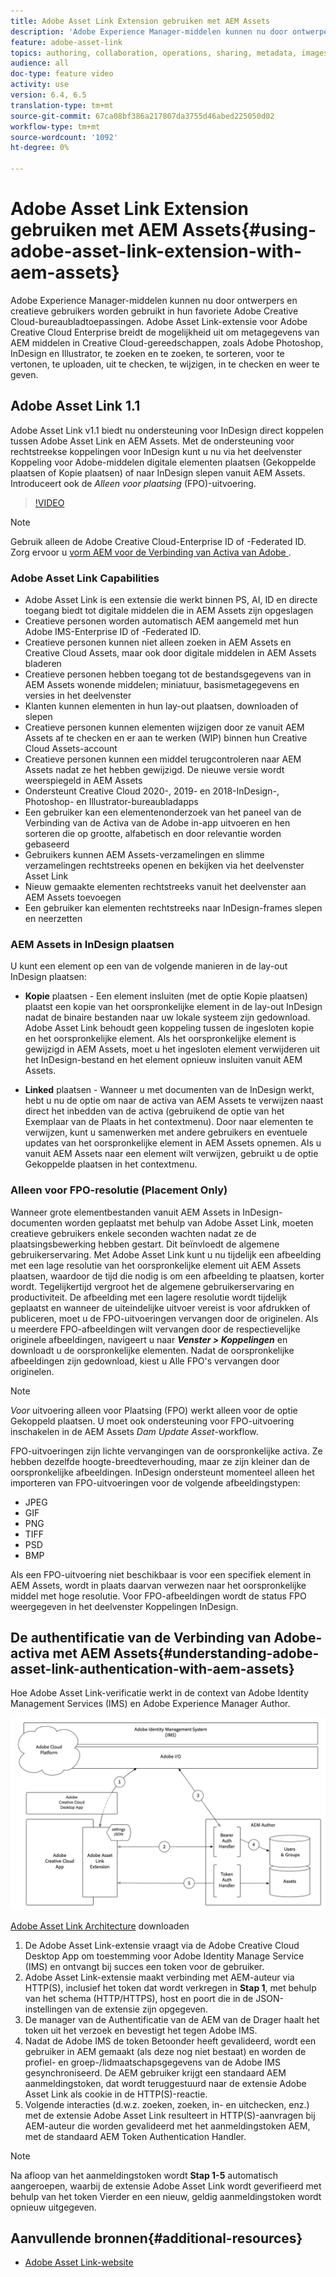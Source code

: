 ```yaml
---
title: Adobe Asset Link Extension gebruiken met AEM Assets
description: 'Adobe Experience Manager-middelen kunnen nu door ontwerpers en creatieve gebruikers worden gebruikt in hun favoriete Adobe Creative Cloud-bureaubladtoepassingen. Adobe Asset Link-extensie voor Adobe Creative Cloud Enterprise breidt de mogelijkheid uit om metagegevens van AEM middelen in Creative Cloud-gereedschappen, zoals Adobe Photoshop, InDesign en Illustrator, te zoeken en te zoeken, te sorteren, voor te vertonen, te uploaden, uit te checken, te wijzigen, in te checken en weer te geven. '
feature: adobe-asset-link
topics: authoring, collaboration, operations, sharing, metadata, images
audience: all
doc-type: feature video
activity: use
version: 6.4, 6.5
translation-type: tm+mt
source-git-commit: 67ca08bf386a217807da3755d46abed225050d02
workflow-type: tm+mt
source-wordcount: '1092'
ht-degree: 0%

---
```



# Adobe Asset Link Extension gebruiken met AEM Assets{#using-adobe-asset-link-extension-with-aem-assets}

Adobe Experience Manager-middelen kunnen nu door ontwerpers en creatieve gebruikers worden gebruikt in hun favoriete Adobe Creative Cloud-bureaubladtoepassingen. Adobe Asset Link-extensie voor Adobe Creative Cloud Enterprise breidt de mogelijkheid uit om metagegevens van AEM middelen in Creative Cloud-gereedschappen, zoals Adobe Photoshop, InDesign en Illustrator, te zoeken en te zoeken, te sorteren, voor te vertonen, te uploaden, uit te checken, te wijzigen, in te checken en weer te geven.


## Adobe Asset Link 1.1

Adobe Asset Link v1.1 biedt nu ondersteuning voor InDesign direct koppelen tussen Adobe Asset Link en AEM Assets. Met de ondersteuning voor rechtstreekse koppelingen voor InDesign kunt u nu via het deelvenster Koppeling voor Adobe-middelen digitale elementen plaatsen (Gekoppelde plaatsen of Kopie plaatsen) of naar InDesign slepen vanuit AEM Assets. Introduceert ook de *Alleen voor plaatsing* (FPO)-uitvoering.

>[!VIDEO](https://video.tv.adobe.com/v/28988/?quality=12&learn=on)

>[!NOTE]
>
>Gebruik alleen de Adobe Creative Cloud-Enterprise ID of -Federated ID. Zorg ervoor u [vorm AEM voor de Verbinding van Activa van Adobe ](https://helpx.adobe.com/enterprise/using/configure-aem-for-aal-prerelease.html).


### Adobe Asset Link Capabilities

* Adobe Asset Link is een extensie die werkt binnen PS, AI, ID en directe toegang biedt tot digitale middelen die in AEM Assets zijn opgeslagen
* Creatieve personen worden automatisch AEM aangemeld met hun Adobe IMS-Enterprise ID of -Federated ID.
* Creatieve personen kunnen niet alleen zoeken in AEM Assets en Creative Cloud Assets, maar ook door digitale middelen in AEM Assets bladeren
* Creatieve personen hebben toegang tot de bestandsgegevens van in AEM Assets wonende middelen; miniatuur, basismetagegevens en versies in het deelvenster
* Klanten kunnen elementen in hun lay-out plaatsen, downloaden of slepen
* Creatieve personen kunnen elementen wijzigen door ze vanuit AEM Assets af te checken en er aan te werken (WIP) binnen hun Creative Cloud Assets-account
* Creatieve personen kunnen een middel terugcontroleren naar AEM Assets nadat ze het hebben gewijzigd. De nieuwe versie wordt weerspiegeld in AEM Assets
* Ondersteunt Creative Cloud 2020-, 2019- en 2018-InDesign-, Photoshop- en Illustrator-bureaubladapps
* Een gebruiker kan een elementenonderzoek van het paneel van de Verbinding van de Activa van de Adobe in-app uitvoeren en hen sorteren die op grootte, alfabetisch en door relevantie worden gebaseerd
* Gebruikers kunnen AEM Assets-verzamelingen en slimme verzamelingen rechtstreeks openen en bekijken via het deelvenster Asset Link
* Nieuw gemaakte elementen rechtstreeks vanuit het deelvenster aan AEM Assets toevoegen
* Een gebruiker kan elementen rechtstreeks naar InDesign-frames slepen en neerzetten

### AEM Assets in InDesign plaatsen

U kunt een element op een van de volgende manieren in de lay-out InDesign plaatsen:

* **Kopie**  plaatsen - Een element insluiten (met de optie Kopie plaatsen) plaatst een kopie van het oorspronkelijke element in de lay-out InDesign nadat de binaire bestanden naar uw lokale systeem zijn gedownload. Adobe Asset Link behoudt geen koppeling tussen de ingesloten kopie en het oorspronkelijke element. Als het oorspronkelijke element is gewijzigd in AEM Assets, moet u het ingesloten element verwijderen uit het InDesign-bestand en het element opnieuw insluiten vanuit AEM Assets.

* **Linked**  plaatsen - Wanneer u met documenten van de InDesign werkt, hebt u nu de optie om naar de activa van AEM Assets te verwijzen naast direct het inbedden van de activa (gebruikend de optie van het Exemplaar van de Plaats in het contextmenu). Door naar elementen te verwijzen, kunt u samenwerken met andere gebruikers en eventuele updates van het oorspronkelijke element in AEM Assets opnemen. Als u vanuit AEM Assets naar een element wilt verwijzen, gebruikt u de optie Gekoppelde plaatsen in het contextmenu.

### Alleen voor FPO-resolutie (Placement Only)

Wanneer grote elementbestanden vanuit AEM Assets in InDesign-documenten worden geplaatst met behulp van Adobe Asset Link, moeten creatieve gebruikers enkele seconden wachten nadat ze de plaatsingsbewerking hebben gestart. Dit beïnvloedt de algemene gebruikerservaring. Met Adobe Asset Link kunt u nu tijdelijk een afbeelding met een lage resolutie van het oorspronkelijke element uit AEM Assets plaatsen, waardoor de tijd die nodig is om een afbeelding te plaatsen, korter wordt. Tegelijkertijd vergroot het de algemene gebruikerservaring en productiviteit. De afbeelding met een lagere resolutie wordt tijdelijk geplaatst en wanneer de uiteindelijke uitvoer vereist is voor afdrukken of publiceren, moet u de FPO-uitvoeringen vervangen door de originelen. Als u meerdere FPO-afbeeldingen wilt vervangen door de respectievelijke originele afbeeldingen, navigeert u naar **_Venster > Koppelingen_** en downloadt u de oorspronkelijke elementen. Nadat de oorspronkelijke afbeeldingen zijn gedownload, kiest u Alle FPO&#39;s vervangen door originelen.

>[!NOTE]
>
> *Voor* uitvoering alleen voor Plaatsing (FPO) werkt alleen voor de optie Gekoppeld plaatsen. U moet ook ondersteuning voor FPO-uitvoering inschakelen in de AEM Assets *Dam Update Asset*-workflow.

FPO-uitvoeringen zijn lichte vervangingen van de oorspronkelijke activa. Ze hebben dezelfde hoogte-breedteverhouding, maar ze zijn kleiner dan de oorspronkelijke afbeeldingen. InDesign ondersteunt momenteel alleen het importeren van FPO-uitvoeringen voor de volgende afbeeldingstypen:

* JPEG
* GIF
* PNG
* TIFF
* PSD
* BMP

Als een FPO-uitvoering niet beschikbaar is voor een specifiek element in AEM Assets, wordt in plaats daarvan verwezen naar het oorspronkelijke middel met hoge resolutie. Voor FPO-afbeeldingen wordt de status FPO weergegeven in het deelvenster Koppelingen InDesign.



## De authentificatie van de Verbinding van Adobe-activa met AEM Assets{#understanding-adobe-asset-link-authentication-with-aem-assets}

Hoe Adobe Asset Link-verificatie werkt in de context van Adobe Identity Management Services (IMS) en Adobe Experience Manager Author.

![Adobe Asset Link Architecture](assets/adobe-asset-link-article-understand.png)

[Adobe Asset Link Architecture](assets/adobe-asset-link-article-understand-1.png) downloaden

1. De Adobe Asset Link-extensie vraagt via de Adobe Creative Cloud Desktop App om toestemming voor Adobe Identity Manage Service (IMS) en ontvangt bij succes een token voor de gebruiker.
2. Adobe Asset Link-extensie maakt verbinding met AEM-auteur via HTTP(S), inclusief het token dat wordt verkregen in **Stap 1**, met behulp van het schema (HTTP/HTTPS), host en poort die in de JSON-instellingen van de extensie zijn opgegeven.
3. De manager van de Authentificatie van de AEM van de Drager haalt het token uit het verzoek en bevestigt het tegen Adobe IMS.
4. Nadat de Adobe IMS de token Betoonder heeft gevalideerd, wordt een gebruiker in AEM gemaakt (als deze nog niet bestaat) en worden de profiel- en groep-/lidmaatschapsgegevens van de Adobe IMS gesynchroniseerd. De AEM gebruiker krijgt een standaard AEM aanmeldingstoken, dat wordt teruggestuurd naar de extensie Adobe Asset Link als cookie in de HTTP(S)-reactie.
5. Volgende interacties (d.w.z. zoeken, zoeken, in- en uitchecken, enz.) met de extensie Adobe Asset Link resulteert in HTTP(S)-aanvragen bij AEM-auteur die worden gevalideerd met het aanmeldingstoken AEM, met de standaard AEM Token Authentication Handler.

>[!NOTE]
>
>Na afloop van het aanmeldingstoken wordt **Stap 1-5** automatisch aangeroepen, waarbij de extensie Adobe Asset Link wordt geverifieerd met behulp van het token Vierder en een nieuw, geldig aanmeldingstoken wordt opnieuw uitgegeven.

## Aanvullende bronnen{#additional-resources}

* [Adobe Asset Link-website](https://www.adobe.com/creativecloud/business/enterprise/adobe-asset-link.html)